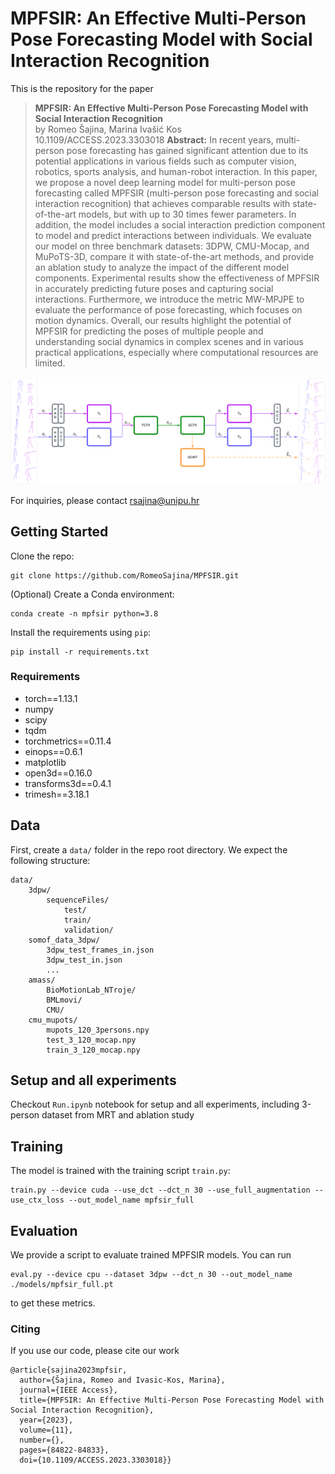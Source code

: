 # MPFSIR: An Effective Multi-Person Pose Forecasting Model with Social Interaction Recognition

This is the repository for the paper

> **MPFSIR: An Effective Multi-Person Pose Forecasting Model with Social Interaction Recognition** <br>
> by Romeo Šajina, Marina Ivašić Kos <br>
> 10.1109/ACCESS.2023.3303018
> **Abstract:**  In recent years, multi-person pose forecasting has gained significant attention due to its potential applications in various fields such as computer vision, robotics, sports analysis, and human-robot interaction. In this paper, we propose a novel deep learning model for multi-person pose forecasting called MPFSIR (multi-person pose forecasting and social interaction recognition) that achieves comparable results with state-of-the-art models, but with up to 30 times fewer parameters. In addition, the model includes a social interaction prediction component to model and predict interactions between individuals. We evaluate our model on three benchmark datasets: 3DPW, CMU-Mocap, and MuPoTS-3D, compare it with state-of-the-art methods, and provide an ablation study to analyze the impact of the different model components. Experimental results show the effectiveness of MPFSIR in accurately predicting future poses and capturing social interactions. Furthermore, we introduce the metric MW-MPJPE to evaluate the performance of pose forecasting, which focuses on motion dynamics. Overall, our results highlight the potential of MPFSIR for predicting the poses of multiple people and understanding social dynamics in complex scenes and in various practical applications, especially where computational resources are limited.

![](img/MPFSIR.svg)


For inquiries, please contact rsajina@unipu.hr


## Getting Started

Clone the repo:

```
git clone https://github.com/RomeoSajina/MPFSIR.git
```

(Optional) Create a Conda environment:
```
conda create -n mpfsir python=3.8
```

Install the requirements using `pip`:
```
pip install -r requirements.txt
```

### Requirements

- torch==1.13.1
- numpy
- scipy
- tqdm
- torchmetrics==0.11.4
- einops==0.6.1
- matplotlib
- open3d==0.16.0
- transforms3d==0.4.1
- trimesh==3.18.1


## Data

First, create a `data/` folder in the repo root directory. We expect the following structure:
```
data/
    3dpw/
        sequenceFiles/
            test/
            train/
            validation/
    somof_data_3dpw/
        3dpw_test_frames_in.json
        3dpw_test_in.json
        ...
    amass/
        BioMotionLab_NTroje/
        BMLmovi/
        CMU/
    cmu_mupots/
        mupots_120_3persons.npy
        test_3_120_mocap.npy
        train_3_120_mocap.npy
```


## Setup and all experiments
Checkout `Run.ipynb` notebook for setup and all experiments, including 3-person dataset from MRT and ablation study


## Training

The model is trained with the training script `train.py`:
```
train.py --device cuda --use_dct --dct_n 30 --use_full_augmentation --use_ctx_loss --out_model_name mpfsir_full
```


## Evaluation
We provide a script to evaluate trained MPFSIR models. You can run
```
eval.py --device cpu --dataset 3dpw --dct_n 30 --out_model_name ./models/mpfsir_full.pt
```
to get these metrics.


### Citing
If you use our code, please cite our work

```
@article{sajina2023mpfsir,
  author={Šajina, Romeo and Ivasic-Kos, Marina},
  journal={IEEE Access},
  title={MPFSIR: An Effective Multi-Person Pose Forecasting Model with Social Interaction Recognition},
  year={2023},
  volume={11},
  number={},
  pages={84822-84833},
  doi={10.1109/ACCESS.2023.3303018}}
```
